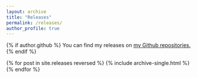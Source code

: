 ```yaml
---
layout: archive
title: "Releases"
permalink: /releases/
author_profile: true
---
```


{% if author.github %}
  You can find my releases on <u><a href="{{author.github}}">my Github repositories</a>.</u>
{% endif %}

{% for post in site.releases reversed %}
  {% include archive-single.html %}
{% endfor %}
